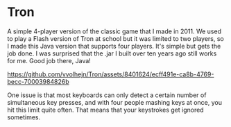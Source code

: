 # Tron

A simple 4-player version of the classic game that I made in 2011.
We used to play a Flash version of Tron at school but it was limited to two players, so I made this Java version that supports four players.
It's simple but gets the job done.
I was surprised that the .jar I built over ten years ago still works for me. Good job there, Java!

https://github.com/vvolhejn/Tron/assets/8401624/ecff491e-ca8b-4769-becc-70003984826b

One issue is that most keyboards can only detect a certain number of simultaneous key presses,
and with four people mashing keys at once, you hit this limit quite often.
That means that your keystrokes get ignored sometimes.
